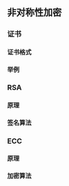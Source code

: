 ## 非对称性加密

### 证书

#### 证书格式

#### 举例



### RSA 

#### 原理

#### 签名算法



### ECC 

#### 原理

#### 加密算法
